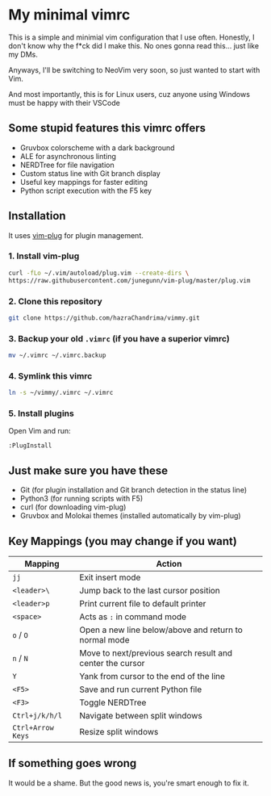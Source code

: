 # My minimal vimrc

This is a simple and minimial vim configuration that I use often.
Honestly, I don't know why the f\*ck did I make this. No ones gonna read this... just like my DMs.

Anyways, I'll be switching to NeoVim very soon, so just wanted to start with Vim.

And most importantly, this is for Linux users, cuz anyone using Windows must be happy with their VSCode

## Some stupid features this vimrc offers
- Gruvbox colorscheme with a dark background
- ALE for asynchronous linting
- NERDTree for file navigation
- Custom status line with Git branch display
- Useful key mappings for faster editing
- Python script execution with the F5 key

## Installation

It uses [vim-plug](https://github.com/junegunn/vim-plug) for plugin management.

### 1. Install vim-plug

```bash
curl -fLo ~/.vim/autoload/plug.vim --create-dirs \
https://raw.githubusercontent.com/junegunn/vim-plug/master/plug.vim
````

### 2. Clone this repository

```bash
git clone https://github.com/hazraChandrima/vimmy.git
```

### 3. Backup your old `.vimrc` (if you have a superior vimrc)

```bash
mv ~/.vimrc ~/.vimrc.backup
```

### 4. Symlink this vimrc

```bash
ln -s ~/vimmy/.vimrc ~/.vimrc
```

### 5. Install plugins

Open Vim and run:

```vim
:PlugInstall
```

## Just make sure you have these

* Git (for plugin installation and Git branch detection in the status line)
* Python3 (for running scripts with F5)
* curl (for downloading vim-plug)
* Gruvbox and Molokai themes (installed automatically by vim-plug)

## Key Mappings (you may change if you want)

| Mapping           | Action                                                    |
| ----------------- | --------------------------------------------------------- |
| `jj`              | Exit insert mode                                          |
| `<leader>\`       | Jump back to the last cursor position                     |
| `<leader>p`       | Print current file to default printer                     |
| `<space>`         | Acts as `:` in command mode                               |
| `o` / `O`         | Open a new line below/above and return to normal mode     |
| `n` / `N`         | Move to next/previous search result and center the cursor |
| `Y`               | Yank from cursor to the end of the line                   |
| `<F5>`            | Save and run current Python file                          |
| `<F3>`            | Toggle NERDTree                                           |
| `Ctrl+j/k/h/l`    | Navigate between split windows                            |
| `Ctrl+Arrow Keys` | Resize split windows                                      |


## If something goes wrong

It would be a shame. But the good news is, you're smart enough to fix it.
